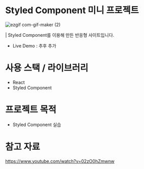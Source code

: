 # Styled Component 미니 프로젝트

![ezgif com-gif-maker (2)](https://user-images.githubusercontent.com/74353528/214257322-dac86272-e4f3-40aa-b8d5-1127e5fd15b8.gif)

| Styled Component를 이용해 만든 반응형 사이트입니다.

- Live Demo : 추후 추가 

# 사용 스택 / 라이브러리
- React
- Styled Component

# 프로젝트 목적
- Styled Component 실습

# 참고 자료 
https://www.youtube.com/watch?v=02zO0hZmwnw
